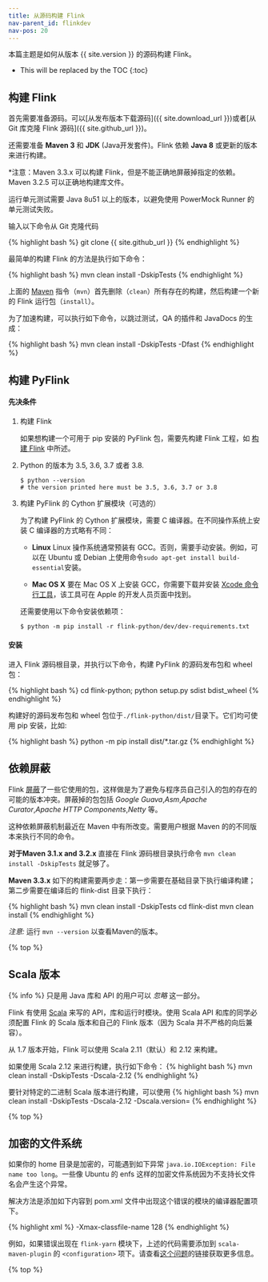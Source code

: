 ```yaml
---
title: 从源码构建 Flink
nav-parent_id: flinkdev
nav-pos: 20
---
```

<!--
Licensed to the Apache Software Foundation (ASF) under one
or more contributor license agreements.  See the NOTICE file
distributed with this work for additional information
regarding copyright ownership.  The ASF licenses this file
to you under the Apache License, Version 2.0 (the
"License"); you may not use this file except in compliance
with the License.  You may obtain a copy of the License at

  http://www.apache.org/licenses/LICENSE-2.0

Unless required by applicable law or agreed to in writing,
software distributed under the License is distributed on an
"AS IS" BASIS, WITHOUT WARRANTIES OR CONDITIONS OF ANY
KIND, either express or implied.  See the License for the
specific language governing permissions and limitations
under the License.
-->

本篇主题是如何从版本 {{ site.version }} 的源码构建 Flink。

* This will be replaced by the TOC
{:toc}

## 构建 Flink

首先需要准备源码。可以[从发布版本下载源码]({{ site.download_url }})或者[从 Git 库克隆 Flink 源码]({{ site.github_url }})。

还需要准备 **Maven 3** 和 **JDK** (Java开发套件)。Flink 依赖 **Java 8** 或更新的版本来进行构建。

*注意：Maven 3.3.x 可以构建 Flink，但是不能正确地屏蔽掉指定的依赖。Maven 3.2.5 可以正确地构建库文件。

运行单元测试需要 Java 8u51 以上的版本，以避免使用 PowerMock Runner 的单元测试失败。

输入以下命令从 Git 克隆代码

{% highlight bash %}
git clone {{ site.github_url }}
{% endhighlight %}

最简单的构建 Flink 的方法是执行如下命令：

{% highlight bash %}
mvn clean install -DskipTests
{% endhighlight %}

上面的 [Maven](http://maven.apache.org) 指令（`mvn`）首先删除（`clean`）所有存在的构建，然后构建一个新的 Flink 运行包（`install`）。

为了加速构建，可以执行如下命令，以跳过测试，QA 的插件和 JavaDocs 的生成：

{% highlight bash %}
mvn clean install -DskipTests -Dfast
{% endhighlight %}

<a name="build-pyflink"/>

## 构建 PyFlink

#### 先决条件

1. 构建 Flink

    如果想构建一个可用于 pip 安装的 PyFlink 包，需要先构建 Flink 工程，如 [构建 Flink](#build-flink) 中所述。

2. Python 的版本为 3.5, 3.6, 3.7 或者 3.8.

    ```shell
    $ python --version
    # the version printed here must be 3.5, 3.6, 3.7 or 3.8
    ```

3. 构建 PyFlink 的 Cython 扩展模块（可选的）

    为了构建 PyFlink 的 Cython 扩展模块，需要 C 编译器。在不同操作系统上安装 C 编译器的方式略有不同：

    * **Linux** Linux 操作系统通常预装有 GCC。否则，需要手动安装。例如，可以在 Ubuntu 或 Debian 上使用命令`sudo apt-get install build-essential`安装。

    * **Mac OS X** 要在 Mac OS X 上安装 GCC，你需要下载并安装 [Xcode 命令行工具](https://developer.apple.com/downloads/index.action
    )，该工具可在 Apple 的开发人员页面中找到。

    还需要使用以下命令安装依赖项：

    ```shell
    $ python -m pip install -r flink-python/dev/dev-requirements.txt
    ```

#### 安装

进入 Flink 源码根目录，并执行以下命令，构建 PyFlink 的源码发布包和 wheel 包：

{% highlight bash %}
cd flink-python; python setup.py sdist bdist_wheel
{% endhighlight %}

构建好的源码发布包和 wheel 包位于`./flink-python/dist/`目录下。它们均可使用 pip 安装，比如:

{% highlight bash %}
python -m pip install dist/*.tar.gz
{% endhighlight %}

## 依赖屏蔽

Flink [屏蔽](https://maven.apache.org/plugins/maven-shade-plugin/)了一些它使用的包，这样做是为了避免与程序员自己引入的包的存在的可能的版本冲突。屏蔽掉的包包括 *Google Guava*,*Asm*,*Apache Curator*,*Apache HTTP Components*,*Netty* 等。

这种依赖屏蔽机制最近在 Maven 中有所改变。需要用户根据 Maven 的的不同版本来执行不同的命令。

**对于Maven 3.1.x and 3.2.x**
直接在 Flink 源码根目录执行命令 `mvn clean install -DskipTests` 就足够了。

**Maven 3.3.x**
如下的构建需要两步走：第一步需要在基础目录下执行编译构建；第二步需要在编译后的 flink-dist 目录下执行：

{% highlight bash %}
mvn clean install -DskipTests
cd flink-dist
mvn clean install
{% endhighlight %}

*注意:* 运行 `mvn --version` 以查看Maven的版本。

{% top %}


## Scala 版本

{% info %} 只是用 Java 库和 API 的用户可以 *忽略* 这一部分。

Flink 有使用 [Scala](http://scala-lang.org) 来写的 API，库和运行时模块。使用 Scala API 和库的同学必须配置 Flink 的 Scala 版本和自己的 Flink 版本（因为 Scala 
并不严格的向后兼容）。

从 1.7 版本开始，Flink 可以使用 Scala 2.11（默认）和 2.12 来构建。

如果使用 Scala 2.12 来进行构建，执行如下命令：
{% highlight bash %}
mvn clean install -DskipTests -Dscala-2.12
{% endhighlight %}

要针对特定的二进制 Scala 版本进行构建，可以使用
{% highlight bash %}
mvn clean install -DskipTests -Dscala-2.12 -Dscala.version=<scala version>
{% endhighlight %}

{% top %}

## 加密的文件系统

如果你的 home 目录是加密的，可能遇到如下异常 `java.io.IOException: File name too long`。一些像 Ubuntu 的 enfs 这样的加密文件系统因为不支持长文件名会产生这个异常。

解决方法是添加如下内容到 pom.xml 文件中出现这个错误的模块的编译器配置项下。

{% highlight xml %}
<args>
    <arg>-Xmax-classfile-name</arg>
    <arg>128</arg>
</args>
{% endhighlight %}

例如，如果错误出现在 `flink-yarn` 模块下，上述的代码需要添加到 `scala-maven-plugin` 的 `<configuration>` 项下。请查看[这个问题](https://issues.apache.org/jira/browse/FLINK-2003)的链接获取更多信息。

{% top %}
